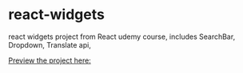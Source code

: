 # react-widgets
react widgets project from React udemy course, includes SearchBar, Dropdown, Translate api,

[ Preview the project here:](https://react-widgets-mihalca.netlify.app)
